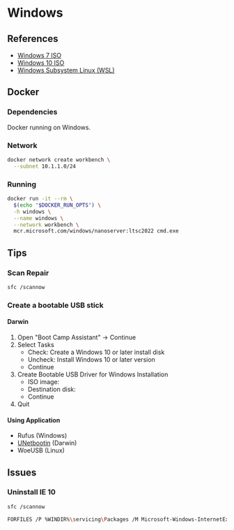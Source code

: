 # Windows

<!--
http://help.market.com.br/frente/index.html?permitir-ping-windows-10.htm
-->

## References

- [Windows 7 ISO](https://microsoft.com/en-us/software-download/windows8ISO)
- [Windows 10 ISO](https://microsoft.com/en-us/software-download/windows10ISO)
- [Windows Subsystem Linux (WSL)](/microsoft/windows/wsl.md)

## Docker

### Dependencies

Docker running on Windows.

### Network

```sh
docker network create workbench \
  --subnet 10.1.1.0/24
```

### Running

```sh
docker run -it --rm \
  $(echo "$DOCKER_RUN_OPTS") \
  -h windows \
  --name windows \
  --network workbench \
  mcr.microsoft.com/windows/nanoserver:ltsc2022 cmd.exe
```

## Tips

### Scan Repair

```sh
sfc /scannow
```

### Create a bootable USB stick

#### Darwin

1. Open "Boot Camp Assistant" -> Continue
2. Select Tasks
   - Check: Create a Windows 10 or later install disk
   - Uncheck: Install Windows 10 or later version
   - Continue
3. Create Bootable USB Driver for Windows Installation
   - ISO image:
   - Destination disk:
   - Continue
4. Quit

#### Using Application

- Rufus (Windows)
- [UNetbootin](/unetbootin.md) (Darwin)
- WoeUSB (Linux)

<!-- ## Issues -->

<!-- ###

```log
A Media driver your computer needs is missing.
```

TODO
-->

<!--
https://downloadcenter.intel.com/pt-br/download/22824/Intel-USB-3-0-eXtensible-Host-Controller-Driver-for-Intel-8-9-100-Series-and-Intel-C220-C610-Chipset-Family

https://answers.microsoft.com/en-us/windows/forum/all/solved-no-way-to-install-windows-10-from-usb-keeps/d9b18f6e-5bb5-4c56-9538-6b95234b3fb2
-->

## Issues

### Uninstall IE 10

```sh
sfc /scannow

FORFILES /P %WINDIR%\servicing\Packages /M Microsoft-Windows-InternetExplorer-*10.*.mum /c "cmd /c echo Uninstalling package @fname && start /w pkgmgr /up:@fname /norestart"
```
